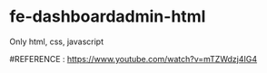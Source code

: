 # fe-dashboardadmin-html
Only html, css, javascript

#REFERENCE : https://www.youtube.com/watch?v=mTZWdzj4IG4
